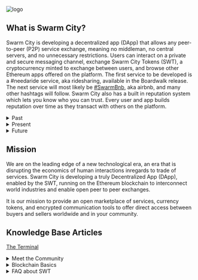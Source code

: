 ![logo](https://cloud.githubusercontent.com/assets/17633374/25299052/33dc2a9c-26c9-11e7-95a4-e0356d2a680c.jpg)


## What is Swarm City?

Swarm City is developing a decentralized app (DApp) that allows any peer-to-peer (P2P) service exchange, meaning no middleman, no central servers, and no unnecessary restrictions. Users can interact on a private and secure messaging channel, exchange Swarm City Tokens (SWT), a cryptocurrency minted to exchange between users, and browse other Ethereum apps offered on the platform. The first service to be developed is a #needaride service, aka ridesharing, available in the Boardwalk release. The next service will most likely be [#SwarmBnb](https://https://swarmbnb.com), aka airbnb, and many other hashtags will follow. Swarm City also has a built in reputation system which lets you know who you can trust. Every user and app builds reputation over time as they transact with others on the platform.


<details><summary>Past</summary>

* The project emerged from a grassroots effort to create an alternative for rideshare drivers who were stuck in the middele of regulators and greedy corporate middlemen. We had tokensale to fund our project
* [Arcade City whitepaper](https://drive.google.com/file/d/0B9RSMdR2vWssV2JJX0t6dmN6SUk/view)
* Swarm City was formed as a result of a [brandfork](https://press.swarm.city/forking-a-brand-cde5de87d46a), the Ethereum development team and the project cofounders separated from the original project, known as Arcade City
* [Getting organized](https://medium.com/arcade-city-press/getting-organized-62b91a7a0541)
* [New Year, New Name, Same Teams](https://press.swarm.city/happy-new-year-a52f80043cc7#.uco0arcyo)  
</details>


<details><summary>Present</summary>

* Decentralized App built on the Ethereum blockchain, check the [code](https://github.com/swarmcity)
* The First Release [Terminal](https://swarm.city) - create a digital wallet, convert ARC to SWT, send & receive SWT
* Token exchange [whitepaper](https://github.com/swarmcity/sc-token/blob/master/token-exchange-miniwhitepaper.md)
* [Beta testing](https://github.com/SwarmCitySupport/Beta-testing) on every sprint release
* Official press releases [Swarm City Times](https://press.swarm.city/launch-swarm-city-terminal-f32a8264d98f#.87579vodh)
* [Buy SWT on Changelly](https://press.swarm.city/changelly-adds-swarm-city-token-allowing-credit-card-payments-for-swt-9e503789df63)
</details>


<details><summary>Future</summary>

* Second Release [Boardwalk](https://github.com/swarmcity/sc-boardwalk) coming soon
* Project [roadmap](https://press.swarm.city/unmistakably-swarm-city-9522606f88) - even bigger community  
* Storefront - more services will become available 
</details>


## Mission

We are on the leading edge of a new technological era, an era that is disrupting the economics of human interactions inregards to trade of services. Swarm City is developing a truly Decentralized App (DApp), enabled by the SWT, running on the Ethereum blockchain to interconnect world industries and enable open peer to peer exchanges.

It is our mission to provide an open marketplace of services, currency tokens, and encrypted communication tools to offer direct access between buyers and sellers worldwide and in your community.


## Knowledge Base Articles  

[The Terminal](https://github.com/QueenBeeSC/swarm.city-Terminal)

<details><summary>Meet the Community</summary>

* [Slack](https://slackinvite.swarm.city/) (recommended)
* [Facebook](https://www.facebook.com/SwarmCityDApp/)
* [Global Facebook Community](https://queenbeesc.github.io/NeedARide/) 
* [Reddit](https://www.reddit.com/r/SwarmCity/)
* [Youtube](https://www.youtube.com/channel/UCsHBWn_ytZ3xdMbTyYe5Ifg/videos)
* [Twitter](https://twitter.com/SwarmCityDApp)
* [Medium](https://press.swarm.city/about)
* Subscribe to our [mailing list](http://eepurl.com/cH1485)
</details>

<details><summary>Blockchain Basics</summary>

* Learn about altcoins, blockchain, Ethereum, and more subscribe to [Blockgeek](https://blockgeek.com)
* Interested in coding? [learn more](https://dappsforbeginners.wordpress.com/)
* Our app is not just an app. It is a DApp. Learn more about [DApps](http://ethereum.stackexchange.com/questions/383/what-is-a-dapp)
* Watch Ethereum transactions on [Etherscan](https://etherscan.io)
</details>


<details><summary>FAQ about SWT</summary>
 

* ##### Who is behind Swarm City Token (SWT)?
  * [Team](https://getactivein.swarm.city/)  
  * [Advisors](https://advisors.swarm.city/)
  
* ##### Where are the funds from the tokensale?
    * [Etherscan](https://etherscan.io/address/0x50126e8fcb9be29f83c6bbd913cc85b40eaf86fc)
  
* ##### Is SWT listed on any crypto exchanges? 
    * [Bittrex](https://bittrex.com/Market/Index?MarketName=BTC-SWT)
    * [Etherdelta](https://etherdelta.github.io/#SWT-ETH)
    * [Cryptoderivates](https://cryptoderivatives.market/token/SWT)
    * [Changelly](https://changelly.com)
    * [Coincap](http://coinmarketcap.com/assets/swarm-city/#charts)

* ##### How can I tell what my SWT tokens are worth?
    * [Cryptocompare](https://www.cryptocompare.com/coins/swt/overview/BTC)
    * [Dragonfrugal](https://dragonfrugal.com/coin-prices/index.php)
    
* ##### Is there a tutorial on how to buy SWT? 
    * Bittrex tutorial on [Youtube](https://www.youtube.com/watch?v=CJIOeYI-e7o)

* ##### How do I convert ARC to SWT?
    * Visit the Swarm City Support FAQ - [ARC2SWT](https://swarmcitysupport.github.io/FAQ/#arc-to-swt-token-exchange)

* #####  Where can I view the SWT token contract?
    * SWT ERC-20 token contract on [Etherscan](https://etherscan.io/token/0xB9e7F8568e08d5659f5D29C4997173d84CdF2607)

* ##### How can I see SWT transactions?
    * [Ethplorer](https://ethplorer.io/address/0xb9e7f8568e08d5659f5d29c4997173d84cdf2607#pageSize=100)
    
* ##### When will the Swarm City DApp be released?
  * It is already available [ https://swarm.city ]. We are close to a MVP status. Which means it will be usable with the minimum set of functions that are needed. After that we improve and enhance the product so that it gets really smooth, neat and easy to use. 
  
* ##### Are there more FAQ about Swarm City?
  * Sure! Visit [Swarm City Support FAQ](https://swarmcitysupport.github.io/FAQ/)


### Need More Help?

* Join us on [Slack](https://swarmcity.slack.com/messages/support/)
* Email support@swarm.city

